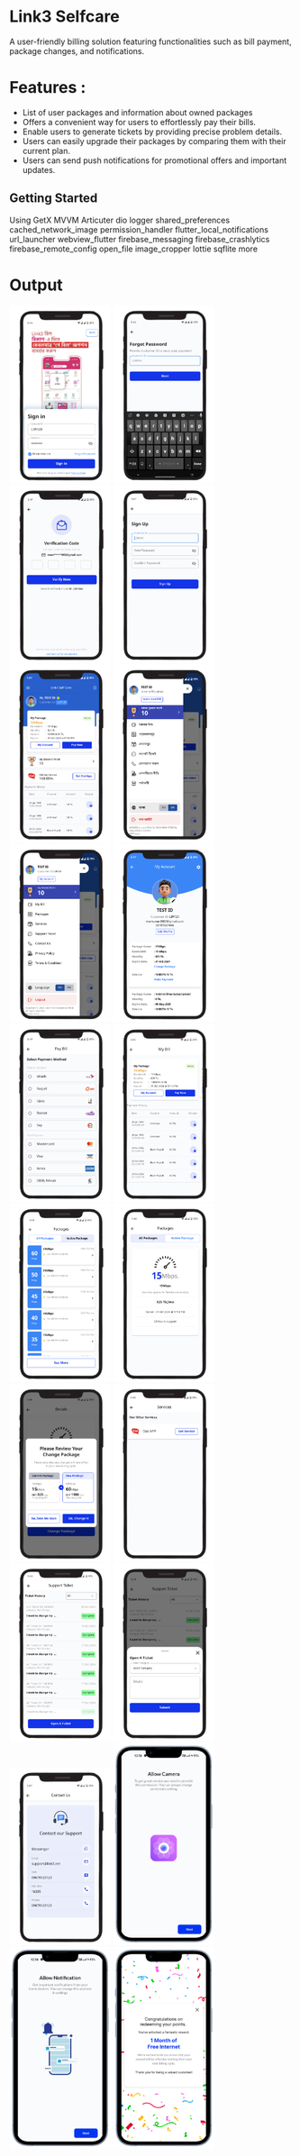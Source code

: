 # Link3 Selfcare

A user-friendly billing solution featuring functionalities such as bill payment, package changes, and notifications.


# Features : 
- List of user packages and information about owned packages
- Offers a convenient way for users to effortlessly pay their bills.
- Enable users to generate tickets by providing precise problem details.
- Users can easily upgrade their packages by comparing them with their current plan.
- Users can send push notifications for promotional offers and important updates.

## Getting Started

Using GetX
MVVM Articuter
dio
logger
shared_preferences
cached_network_image
permission_handler
flutter_local_notifications
url_launcher
webview_flutter
firebase_messaging
firebase_crashlytics
firebase_remote_config
open_file
image_cropper
lottie
sqflite
more

# Output

<p float="left">
<img src="https://github.com/inzamam-nur/images-apps/blob/main/selfcare%20image/Group%201413377570.png" width="180">
<img src="https://github.com/inzamam-nur/images-apps/blob/main/selfcare%20image/Group%201413377563.png" width="180">
<img src="https://github.com/inzamam-nur/images-apps/blob/main/selfcare%20image/Group%201413377566.png" width="180">
<img src="https://github.com/inzamam-nur/images-apps/blob/main/selfcare%20image/Group%201413377575.png" width="180">
<img src="https://github.com/inzamam-nur/images-apps/blob/main/selfcare%20image/Group%201413377564.png" width="180">
<img src="https://github.com/inzamam-nur/images-apps/blob/main/selfcare%20image/Group%201413377561.png" width="180">
<img src="https://github.com/inzamam-nur/images-apps/blob/main/selfcare%20image/Group%201413377562.png" width="180">
<img src="https://github.com/inzamam-nur/images-apps/blob/main/selfcare%20image/Group%201413377569.png" width="180">
<img src="https://github.com/inzamam-nur/images-apps/blob/main/selfcare%20image/Group%201413377572.png" width="180">
<img src="https://github.com/inzamam-nur/images-apps/blob/main/selfcare%20image/Group%201413377568.png" width="180">
<img src="https://github.com/inzamam-nur/images-apps/blob/main/selfcare%20image/Group%201413377571.png" width="180">
<img src="https://github.com/inzamam-nur/images-apps/blob/main/selfcare%20image/Group%201413377558.png" width="180">
<img src="https://github.com/inzamam-nur/images-apps/blob/main/selfcare%20image/Group%201413377565.png" width="180">
<img src="https://github.com/inzamam-nur/images-apps/blob/main/selfcare%20image/Group%201413377574.png" width="180">
<img src="https://github.com/inzamam-nur/images-apps/blob/main/selfcare%20image/Group%201413377576.png" width="180">
<img src="https://github.com/inzamam-nur/images-apps/blob/main/selfcare%20image/Group%201413377567.png" width="180">
<img src="https://github.com/inzamam-nur/images-apps/blob/main/selfcare%20image/Group%201413377559.png" width="180">

<img src="https://github.com/inzamam-nur/images-apps/blob/main/selfcare%20image/allowcamera.png" width="180">
<img src="https://github.com/inzamam-nur/images-apps/blob/main/selfcare%20image/allownoti.png" width="180">
<img src="https://github.com/inzamam-nur/images-apps/blob/main/selfcare%20image/success.png" width="180">

</p>





